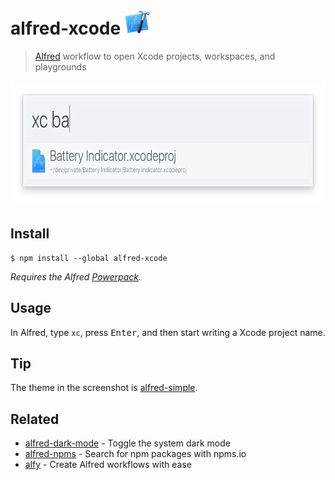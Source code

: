 # alfred-xcode <img src="icon.png" width="40">

> [Alfred](https://alfredapp.com) workflow to open Xcode projects, workspaces, and playgrounds

<img src="screenshot.png" width="694" height="200">

## Install

```
$ npm install --global alfred-xcode
```

*Requires the Alfred [Powerpack](https://www.alfredapp.com/powerpack/).*

## Usage

In Alfred, type `xc`, press <kbd>Enter</kbd>, and then start writing a Xcode project name.

## Tip

The theme in the screenshot is [alfred-simple](https://github.com/sindresorhus/alfred-simple).

## Related

- [alfred-dark-mode](https://github.com/sindresorhus/alfred-dark-mode) - Toggle the system dark mode
- [alfred-npms](https://github.com/sindresorhus/alfred-npms) - Search for npm packages with npms.io
- [alfy](https://github.com/sindresorhus/alfy) - Create Alfred workflows with ease
